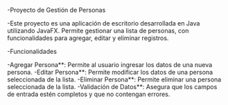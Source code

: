 -Proyecto de Gestión de Personas

-Este proyecto es una aplicación de escritorio desarrollada en Java utilizando JavaFX. Permite gestionar una lista de personas, con funcionalidades para agregar, editar y eliminar registros.

-Funcionalidades

-Agregar Persona**: Permite al usuario ingresar los datos de una nueva persona.
-Editar Persona**: Permite modificar los datos de una persona seleccionada de la lista.
-Eliminar Persona**: Permite eliminar una persona seleccionada de la lista.
-Validación de Datos**: Asegura que los campos de entrada estén completos y que no contengan errores.





